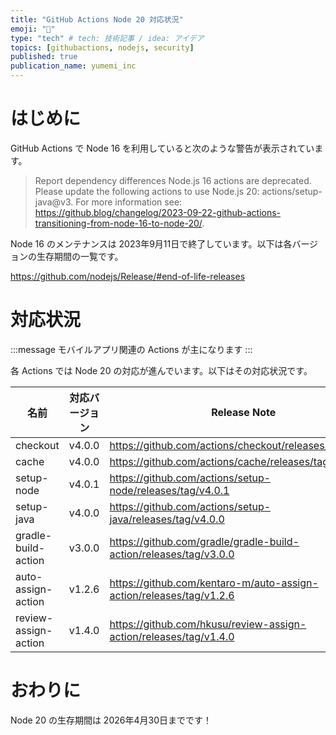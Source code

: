 ```yaml
---
title: "GitHub Actions Node 20 対応状況"
emoji: "👷"
type: "tech" # tech: 技術記事 / idea: アイデア
topics: [githubactions, nodejs, security]
published: true
publication_name: yumemi_inc
---
```


# はじめに
GitHub Actions で Node 16 を利用していると次のような警告が表示されています。

> Report dependency differences
Node.js 16 actions are deprecated. Please update the following actions to use Node.js 20: actions/setup-java@v3. For more information see: https://github.blog/changelog/2023-09-22-github-actions-transitioning-from-node-16-to-node-20/.

Node 16 のメンテナンスは 2023年9月11日で終了しています。以下は各バージョンの生存期間の一覧です。

https://github.com/nodejs/Release/#end-of-life-releases

# 対応状況

:::message
モバイルアプリ関連の Actions が主になります
:::

各 Actions では Node 20 の対応が進んでいます。以下はその対応状況です。

| 名前 | 対応バージョン | Release Note | Pull Request |
| -- | -- | -- | -- |
| checkout | v4.0.0 | https://github.com/actions/checkout/releases/tag/v4.0.0 | https://github.com/actions/checkout/pull/1436 |
| cache | v4.0.0 | https://github.com/actions/cache/releases/tag/v4.0.0 | https://github.com/actions/cache/pull/1284 |
| setup-node | v4.0.1 | https://github.com/actions/setup-node/releases/tag/v4.0.1 | https://github.com/actions/setup-node/pull/889 |
| setup-java | v4.0.0 | https://github.com/actions/setup-java/releases/tag/v4.0.0 | https://github.com/actions/setup-java/pull/558 |
| gradle-build-action | v3.0.0 | https://github.com/gradle/gradle-build-action/releases/tag/v3.0.0 | https://github.com/gradle/gradle-build-action/issues/946 |
| auto-assign-action | v1.2.6 | https://github.com/kentaro-m/auto-assign-action/releases/tag/v1.2.6 | https://github.com/kentaro-m/auto-assign-action/pull/158 |
| review-assign-action | v1.4.0 | https://github.com/hkusu/review-assign-action/releases/tag/v1.4.0 | https://github.com/hkusu/review-assign-action/pull/32 |

# おわりに

Node 20 の生存期間は 2026年4月30日までです！
